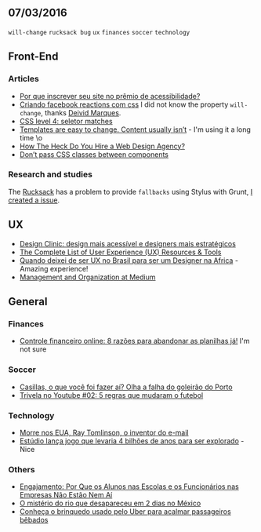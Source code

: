 07/03/2016
----------

`will-change` `rucksack bug` `ux` `finances` `soccer` `technology`

## Front-End

### Articles

- [Por que inscrever seu site no prêmio de acessibilidade?](http://tableless.com.br/por-que-inscrever-seu-site-no-premio-de-acessibilidade/) 
- [Criando facebook reactions com css](http://tableless.com.br/criando-facebook-reactions-com-css/) I did not know the property `will-change`, thanks [Deivid Marques](https://github.com/deividmarques). 
- [CSS level 4: seletor matches](http://www.raphaelfabeni.com.br/css-4-seletor-matches/)
- [Templates are easy to change. Content usually isn’t](https://css-tricks.com/class-up-templates-not-content/) - I'm using it a long time \o
- [How The Heck Do You Hire a Web Design Agency?](https://css-tricks.com/how-the-heck-do-you-hire-a-web-design-agency/)
- [Don’t pass CSS classes between components](https://medium.com/brigade-engineering/don-t-pass-css-classes-between-components-e9f7ab192785#.xp4xtry27
)
 
### Research and studies

The [Rucksack](https://github.com/simplaio/rucksack/) has a problem to provide `fallbacks` using Stylus with Grunt, [I created a issue](https://github.com/simplaio/rucksack/issues/36).


## UX

- [Design Clinic: design mais acessível e designers mais estratégicos](http://arquiteturadeinformacao.com/user-experience/design-clinic-design-mais-acessivel-e-designers-mais-estrategicos/) 
- [The Complete List of User Experience (UX) Resources & Tools](https://medium.freecodecamp.com/the-complete-list-of-user-experience-ux-resources-tools-7af32aa129f6#.jznr5817q)
- [Quando deixei de ser UX no Brasil para ser um Designer na Africa](https://medium.com/@ragaroto/quando-deixei-de-ser-ux-no-brasil-para-ser-um-designer-na-africa-e64c59e19c12#.knnob0pd3) - Amazing experience! 
- [Management and Organization at Medium](https://medium.com/the-story/management-and-organization-at-medium-2228cc9d93e9#.pgpg3rvxw)

## General 

### Finances

- [Controle financeiro online: 8 razões para abandonar as planilhas já!](http://www.efetividade.blog.br/controle-financeiro-online-8-razoes-para-abandonar-planilhas-ja/) I'm not sure  
 
### Soccer

- [Casillas, o que você foi fazer aí? Olha a falha do goleirão do Porto](http://trivela.uol.com.br/casillas-o-que-voce-foi-fazer-ai-olha-a-falha-do-goleirao-do-porto/)
- [Trivela no Youtube #02: 5 regras que mudaram o futebol](http://trivela.uol.com.br/trivela-no-youtube-02-5-regras-que-mudaram-o-futebol/)
 
### Technology 

- [Morre nos EUA, Ray Tomlinson, o inventor do e-mail](http://jconline.ne10.uol.com.br/canal/mundo/noticia/2016/03/06/morre-nos-eua-ray-tomlinson-o-inventor-do-e-mail-224606.php)
- [Estúdio lança jogo que levaria 4 bilhões de anos para ser explorado](http://www1.folha.uol.com.br/ciencia/2016/03/1747041-estudio-lanca-jogo-que-levaria-quatro-bilhoes-de-anos-para-ser-explorado.shtml?cmpid=compfb) - Nice
 
### Others

- [Engajamento: Por Que os Alunos nas Escolas e os Funcionários nas Empresas Não Estão Nem Aí](https://medium.com/@andrcamargo/engajamento-por-que-os-alunos-nas-escolas-e-os-funcion%C3%A1rios-nas-empresas-n%C3%A3o-est%C3%A3o-nem-a%C3%AD-9d0c4f526823#.cfgtwp3vh)
- [O mistério do rio que desapareceu em 2 dias no México](http://g1.globo.com/natureza/noticia/2016/03/o-misterio-do-rio-que-desapareceu-em-2-dias-no-mexico.html)
- [Conheça o brinquedo usado pelo Uber para acalmar passageiros bêbados](http://www.bbc.com/portuguese/revista/vert_aut/2016/03/160301_vert_autos_bop_fd)
